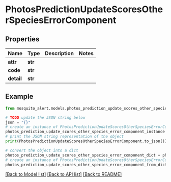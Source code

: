 # PhotosPredictionUpdateScoresOtherSpeciesErrorComponent


## Properties

Name | Type | Description | Notes
------------ | ------------- | ------------- | -------------
**attr** | **str** |  | 
**code** | **str** |  | 
**detail** | **str** |  | 

## Example

```python
from mosquito_alert.models.photos_prediction_update_scores_other_species_error_component import PhotosPredictionUpdateScoresOtherSpeciesErrorComponent

# TODO update the JSON string below
json = "{}"
# create an instance of PhotosPredictionUpdateScoresOtherSpeciesErrorComponent from a JSON string
photos_prediction_update_scores_other_species_error_component_instance = PhotosPredictionUpdateScoresOtherSpeciesErrorComponent.from_json(json)
# print the JSON string representation of the object
print(PhotosPredictionUpdateScoresOtherSpeciesErrorComponent.to_json())

# convert the object into a dict
photos_prediction_update_scores_other_species_error_component_dict = photos_prediction_update_scores_other_species_error_component_instance.to_dict()
# create an instance of PhotosPredictionUpdateScoresOtherSpeciesErrorComponent from a dict
photos_prediction_update_scores_other_species_error_component_from_dict = PhotosPredictionUpdateScoresOtherSpeciesErrorComponent.from_dict(photos_prediction_update_scores_other_species_error_component_dict)
```
[[Back to Model list]](../README.md#documentation-for-models) [[Back to API list]](../README.md#documentation-for-api-endpoints) [[Back to README]](../README.md)


